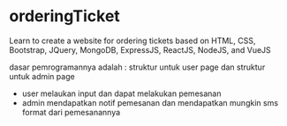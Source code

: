 # orderingTicket
Learn to create a website for ordering tickets based on HTML, CSS, Bootstrap, JQuery, MongoDB, ExpressJS, ReactJS, NodeJS, and VueJS

dasar pemrogramannya adalah : struktur untuk user page dan struktur untuk admin page
- user melaukan input dan dapat melakukan pemesanan
- admin mendapatkan notif pemesanan dan mendapatkan mungkin sms format dari pemesanannya
